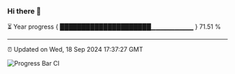 ### Hi there 👋

⏳ Year progress { █████████████████████▁▁▁▁▁▁▁▁▁ } 71.51 %

---

⏰ Updated on Wed, 18 Sep 2024 17:37:27 GMT

![Progress Bar CI](https://github.com/IshwaranRudhara/GIT-ACTION/workflows/Progress%20Bar%20CI/badge.svg)
